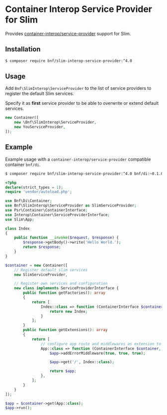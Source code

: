 # Container Interop Service Provider for Slim

Provides
[container-interop/service-provider](https://github.com/container-interop/service-provider)
support for Slim.

## Installation

```sh
$ composer require bnf/slim-interop-service-provider:^4.0
```

## Usage

Add `Bnf\SlimInterop\ServiceProvider` to the list of service providers to register the default Slim services.

Specify it as **first** service provider to be able to overwrite or extend default services.

```php
new Container([
    new \Bnf\SlimInterop\ServiceProvider,
    new YouServiceProvider,
]);
```

## Example

Example usage with a `container-interop/service-provider` compatible container `bnf/di`.

```sh
$ composer require bnf/slim-interop-service-provider:^4.0 bnf/di:~0.1.0 slim/slim:^4.0 slim/psr7:~0.4.0
```

```php
<?php
declare(strict_types = 1);
require 'vendor/autoload.php';

use Bnf\Di\Container;
use Bnf\SlimInterop\ServiceProvider as SlimServiceProvider;
use Psr\Container\ContainerInterface;
use Interop\Container\ServiceProviderInterface;
use Slim\App;

class Index
{
    public function __invoke($request, $response) {
        $response->getBody()->write('Hello World.');
        return $response;
    }
}

$container = new Container([
    // Register default slim services
    new SlimServiceProvider,

    // Register own services and configuration
    new class implements ServiceProviderInterface {
        public function getFactories(): array
        {
            return [
                Index::class => function (ContainerInterface $container): Index {
                    return new Index;
                }
            ];
        }
        public function getExtensions(): array
        {
            return [
                // configure app route and middlewares as extension to the App class
                App::class => function (ContainerInterface $container, App $app): App {
                    $app->addErrorMiddleware(true, true, true);

                    $app->get('/', Index::class);

                    return $app;
                },
            ];
        }
    }
]);

$app = $container->get(App::class);
$app->run();
```
